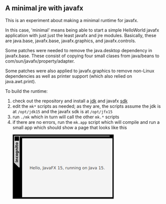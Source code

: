 ## A minimal jre with javafx

This is an experiment about making a minimal runtime for javafx.

In this case, 'minimal' means being able to start a simple HelloWorld javafx application with just just the least javafx and jre modules.
Basically, these are java.base, javafx.base, javafx.graphics, and javafx.controls.

Some patches were needed to remove the java.desktop dependency in javafx.base.
These consist of copying four small clases from java/beans to com/sun/javafx/property/adapter.

Some patches were also applied to javafx.graphics to remove non-Linux dependencies as well as printer support (which also relied on java.awt.print).

To build the runtime:
1. check out the repository and install a [jdk](https://jdk.java.net/) and javafx [sdk](https://gluonhq.com/products/javafx/)
2. edit the <code>mk*</code> scripts as needed; as they are, the scripts assume the jdk is at <code>/opt/jdk15</code> and the javafx sdk is at <code>/opt/jfx15</code>
3. run <code>./mk</code> which in turn will call the other <code>mk.*</code> scripts
4. if there are no errors, run the <code>mk.app</code> script which will compile and run a small app which should show a page that looks like this <p> ![HelloWorldFX](app/hello.png)
